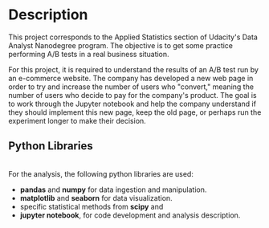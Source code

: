 # Description

This project corresponds to the Applied Statistics section of Udacity's Data Analyst Nanodegree program. The objective is to get some practice performing A/B tests in a real business situation.

For this project, it is required to understand the results of an A/B test run by an e-commerce website. The company has developed a new web page in order to try and increase the number of users who "convert," meaning the number of users who decide to pay for the company's product. The goal is to work through the Jupyter notebook and help the company understand if they should implement this new page, keep the old page, or perhaps run the experiment longer to make their decision.

## Python Libraries
<br> For the analysis, the following python libraries are used:
<ul>
<li><b>pandas</b> and <b>numpy</b> for data ingestion and manipulation.</li>
<li><b>matplotlib</b> and <b>seaborn</b> for data visualization.</li>
<li>specific statistical methods from <b>scipy</b> and
<li><b>jupyter notebook</b>, for code development and analysis description.</li>

</ul>
